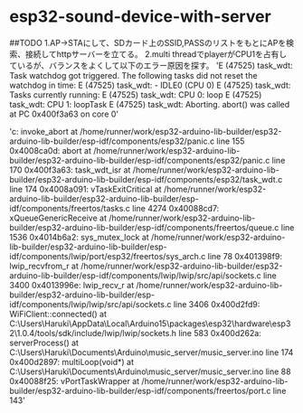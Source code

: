 # esp32-sound-device-with-server

##TODO
1.AP->STAにして、SDカード上のSSID,PASSのリストをもとにAPを検索、接続してhttpサーバーを立てる。
2.multi threadでplayerがCPU1を占有しているが、バランスをよくして以下のエラー原因を探す。
'E (47525) task_wdt: Task watchdog got triggered. The following tasks did not reset the watchdog in time:
E (47525) task_wdt:  - IDLE0 (CPU 0)
E (47525) task_wdt: Tasks currently running:
E (47525) task_wdt: CPU 0: loop
E (47525) task_wdt: CPU 1: loopTask
E (47525) task_wdt: Aborting.
abort() was called at PC 0x400f3a63 on core 0'

'c: invoke_abort at /home/runner/work/esp32-arduino-lib-builder/esp32-arduino-lib-builder/esp-idf/components/esp32/panic.c line 155
0x4008ca0d: abort at /home/runner/work/esp32-arduino-lib-builder/esp32-arduino-lib-builder/esp-idf/components/esp32/panic.c line 170
0x400f3a63: task_wdt_isr at /home/runner/work/esp32-arduino-lib-builder/esp32-arduino-lib-builder/esp-idf/components/esp32/task_wdt.c line 174
0x4008a091: vTaskExitCritical at /home/runner/work/esp32-arduino-lib-builder/esp32-arduino-lib-builder/esp-idf/components/freertos/tasks.c line 4274
0x40088cd7: xQueueGenericReceive at /home/runner/work/esp32-arduino-lib-builder/esp32-arduino-lib-builder/esp-idf/components/freertos/queue.c line 1536
0x4014b6a2: sys_mutex_lock at /home/runner/work/esp32-arduino-lib-builder/esp32-arduino-lib-builder/esp-idf/components/lwip/port/esp32/freertos/sys_arch.c line 78
0x401398f9: lwip_recvfrom_r at /home/runner/work/esp32-arduino-lib-builder/esp32-arduino-lib-builder/esp-idf/components/lwip/lwip/src/api/sockets.c line 3400
0x4013996e: lwip_recv_r at /home/runner/work/esp32-arduino-lib-builder/esp32-arduino-lib-builder/esp-idf/components/lwip/lwip/src/api/sockets.c line 3406
0x400d2fd9: WiFiClient::connected() at C:\Users\Haruki\AppData\Local\Arduino15\packages\esp32\hardware\esp32\1.0.4/tools/sdk/include/lwip/lwip/sockets.h line 583
0x400d262a: serverProcess() at C:\Users\Haruki\Documents\Arduino\music_server/music_server.ino line 174
0x400d2897: multiLoop(void*) at C:\Users\Haruki\Documents\Arduino\music_server/music_server.ino line 88
0x40088f25: vPortTaskWrapper at /home/runner/work/esp32-arduino-lib-builder/esp32-arduino-lib-builder/esp-idf/components/freertos/port.c line 143'
